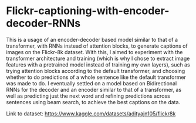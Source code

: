 # Flickr-captioning-with-encoder-decoder-RNNs
This is a usage of an encoder-decoder based model similar to that of a transformer, with RNNs instead of attention blocks, to generate captions of images on the  Flickr-8k dataset. With this, I aimed to experiment with the transformer architecture and training (which is why I chose to extract image features with a pretrained model instead of training my own layers), such as trying attention blocks according to the default transformer, and choosing whether to do predictions of a whole sentence like the default transformer was made to do. I eventually settled on a model based on Bidirectional RNNs for the decoder and an encoder similar to that of a transformer, as well as predicting just the next word and refining predictions across sentences using beam search, to achieve the best captions on the data.

Link to dataset: https://www.kaggle.com/datasets/adityajn105/flickr8k
